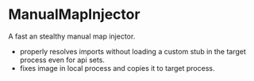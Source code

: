 # ManualMapInjector
A fast an stealthy manual map injector.
- properly resolves imports without loading a custom stub in the target process even for api sets.
- fixes image in local process and copies it to target process.
